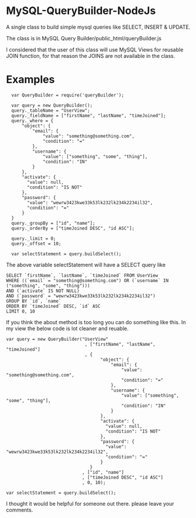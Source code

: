 MySQL-QueryBuilder-NodeJs
=========================

A single class to build simple mysql queries like SELECT, INSERT &amp; UPDATE.

The class is in MySQL Query Builder/public_html/queryBuilder.js

I considered that the user of this class will use MySQL Views for reusable JOIN function, for that reason the JOINS are not available in the class.



Examples
========
```
  var QueryBuilder = require('queryBuilder');

  var query = new QueryBuilder();
  query._tableName = "UserView";
  query._fieldName = ["firstName", "lastName", "timeJoined"];
  query._where = {
      "object": {
          "email": {
              "value": "something@something.com",
              "condition": "="
          },
          "username": {
              "value": ["something", "some", "thing"],
              "condition": "IN"
          }        
      },
      "activate": {
        "value": null,
        "condition": "IS NOT"
      },
      "password": {
        "value": "wewrw3423kwe33k53lk232lk234k2234il32",
        "condition": "="
      }  
  }
  query._groupBy = ["id", "name"];
  query._orderBy = ["timeJoined DESC", "id ASC"];
  
  query._limit = 0;
  query._offset = 10;
  
  var selectStatement = query.buildSelect();
```

The above variable selectStatement will have a SELECT query like 

```
SELECT `firstName`, `lastName`, `timeJoined` FROM UserView
WHERE ((`email` = "something@something.com") OR (`username` IN ("something", "some", "thing"))) 
AND (`activate` IS NOT NULL)
AND (`password` = "wewrw3423kwe33k53lk232lk234k2234il32")
GROUP BY `id`, `name`
ORDER BY `timeJoined` DESC, `id` ASC
LIMIT 0, 10

```

If you think the about method is too long you can do something like this. In my view the below code is lot cleaner and reuable.

```
var query = new QueryBuilder("UserView"
                              , ["firstName", "lastName", "timeJoined"]
                              , {
                                    "object": {
                                        "email": {
                                            "value": "something@something.com",
                                            "condition": "="
                                        },
                                        "username": {
                                            "value": ["something", "some", "thing"],
                                            "condition": "IN"
                                        }        
                                    },
                                    "activate": {
                                      "value": null,
                                      "condition": "IS NOT"
                                    },
                                    "password": {
                                      "value": "wewrw3423kwe33k53lk232lk234k2234il32",
                                      "condition": "="
                                    }  
                                }
                             , ["id", "name"]
                             , ["timeJoined DESC", "id ASC"]
                             , 0, 10);
                             
var selectStatement = query.buildSelect();
```

I thought it would be helpful for someone out there. please leave your comments. 
